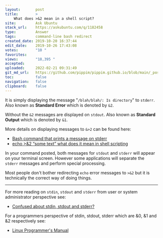 ```yaml
---
layout:       post
title:        >
    What does >&2 mean in a shell script?
site:         Ask Ubuntu
stack_url:    https://askubuntu.com/q/1182458
type:         Answer
tags:         command-line bash redirect
created_date: 2019-10-20 16:37:44
edit_date:    2019-10-26 17:43:08
votes:        "10 "
favorites:    
views:        "18,395 "
accepted:     
uploaded:     2022-02-21 09:31:49
git_md_url:   https://github.com/pippim/pippim.github.io/blob/main/_posts/2019/2019-10-20-What-does-__2-mean-in-a-shell-script_.md
toc:          false
navigation:   false
clipboard:    false
---
```


It is simply displaying the message "`/blah/blah/: Is directory`" to `stderr`. Also known as **Standard Error** which is denoted by `&2`.

Without the `&2` messages are displayed on `stdout`. Also known as **Standard Output** which is denoted by `&1`. 

More details on displaying messages to `&>2` can be found here:

- [Bash command that prints a message on stderr][1]
- [echo >&2 “some text” what does it mean in shell scripting][2]

In your command posted, both messages for `stdout` and `stderr` will appear on your terminal screen. However some applications will separate the `stderr` messages and perform special processing.

Most people don't bother redirecting `echo` error messages to `>&2` but it is technically the correct way of doing things.


----------


For more reading on `stdin`, `stdout` and `stderr` from user or system administrator perspective see:

- [Confused about stdin, stdout and stderr?][3]

For a programmers perspective of stdin, stdout, stderr which are &0, &1 and &2 respectively see:

- [Linux Programmer's Manual][4]


  [1]: https://stackoverflow.com/questions/2643165/bash-command-that-prints-a-message-on-stderr
  [2]: https://stackoverflow.com/questions/23489934/echo-2-some-text-what-does-it-mean-in-shell-scripting
  [3]: https://stackoverflow.com/questions/3385201/confused-about-stdin-stdout-and-stderr
  [4]: http://man7.org/linux/man-pages/man3/stdin.3.html
